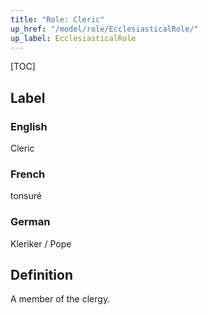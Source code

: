 ```yaml
---
title: "Role: Cleric"
up_href: "/model/role/EcclesiasticalRole/"
up_label: EcclesiasticalRole
---
```


[TOC]

## Label

### English
Cleric

### French
tonsuré

### German
Kleriker / Pope

## Definition
A member of the clergy.
